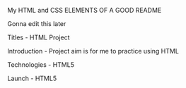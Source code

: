 My HTML and CSS ELEMENTS OF A GOOD README

Gonna edit this later

Titles - HTML Project

Introduction - Project aim is for me to practice using HTML

Technologies - HTML5

Launch - HTML5

